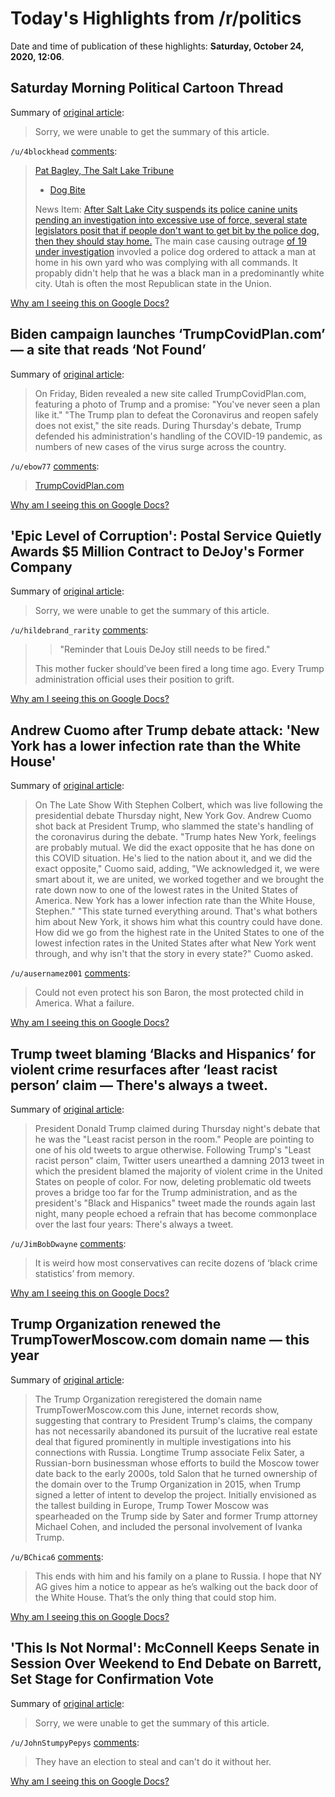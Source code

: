 # Today's Highlights from /r/politics

Date and time of publication of these highlights: **Saturday, October 24, 2020, 12:06**.

## Saturday Morning Political Cartoon Thread

Summary of [original article](https://www.reddit.com/r/politics/comments/jhadvy/saturday_morning_political_cartoon_thread/):

> Sorry, we were unable to get the summary of this article.

`/u/4blockhead` [comments](https://www.reddit.com/r/politics/comments/jhadvy/saturday_morning_political_cartoon_thread/):

> [Pat Bagley, The Salt Lake Tribune](https://www.sltrib.com/opinion/bagley/2020/10/20/bagley-cartoon-dog-bite/)
> 
> * [Dog Bite](https://i.imgur.com/d39CQRS.png)
> 
> News Item: [After Salt Lake City suspends its police canine units pending an investigation into excessive use of force, several state legislators posit that if people don't want to get bit by the police dog, then they should stay home.](https://www.sltrib.com/news/politics/2020/10/20/utah-senator-says-people/) The main case causing outrage [of 19 under investigation](https://www.sltrib.com/news/2020/10/09/salt-lake-city-releases/) invovled a police dog ordered to attack a man at home in his own yard who was complying with all commands. It propably didn't help that he was a black man in a predominantly white city. Utah is often the most Republican state in the Union.

[Why am I seeing this on Google Docs?](https://docs.google.com/document/d/1Dc6We63vOXIZsc0op-Bt4abqkYjXzOigalQqFxmvvbM/edit?usp=sharing)

## Biden campaign launches ‘TrumpCovidPlan.com’ — a site that reads ‘Not Found’

Summary of [original article](https://wgnradio.com/news/biden-campaign-launches-trumpcovidplan-com-a-site-that-reads-not-found/):

> On Friday, Biden revealed a new site called TrumpCovidPlan.com, featuring a photo of Trump and a promise: "You've never seen a plan like it." "The Trump plan to defeat the Coronavirus and reopen safely does not exist," the site reads. During Thursday's debate, Trump defended his administration's handling of the COVID-19 pandemic, as numbers of new cases of the virus surge across the country.

`/u/ebow77` [comments](https://www.reddit.com/r/politics/comments/jhaoeh/biden_campaign_launches_trumpcovidplancom_a_site/):

> [TrumpCovidPlan.com](https://trumpcovidplan.com/)

[Why am I seeing this on Google Docs?](https://docs.google.com/document/d/1Dc6We63vOXIZsc0op-Bt4abqkYjXzOigalQqFxmvvbM/edit?usp=sharing)

## 'Epic Level of Corruption': Postal Service Quietly Awards $5 Million Contract to DeJoy's Former Company

Summary of [original article](https://www.commondreams.org/news/2020/10/24/epic-level-corruption-postal-service-quietly-awards-5-million-contract-dejoys-former):

> Sorry, we were unable to get the summary of this article.

`/u/hildebrand_rarity` [comments](https://www.reddit.com/r/politics/comments/jh89rv/epic_level_of_corruption_postal_service_quietly/):

> >	"Reminder that Louis DeJoy still needs to be fired."
> 
> This mother fucker should’ve been fired a long time ago. Every Trump administration official uses their position to grift.

[Why am I seeing this on Google Docs?](https://docs.google.com/document/d/1Dc6We63vOXIZsc0op-Bt4abqkYjXzOigalQqFxmvvbM/edit?usp=sharing)

## Andrew Cuomo after Trump debate attack: 'New York has a lower infection rate than the White House'

Summary of [original article](https://www.yahoo.com/entertainment/andrew-cuomo-trump-debate-attack-new-york-has-lower-infection-rate-white-house-073406492.html):

> On The Late Show With Stephen Colbert, which was live following the presidential debate Thursday night, New York Gov. Andrew Cuomo shot back at President Trump, who slammed the state's handling of the coronavirus during the debate. "Trump hates New York, feelings are probably mutual. We did the exact opposite that he has done on this COVID situation. He's lied to the nation about it, and we did the exact opposite," Cuomo said, adding, "We acknowledged it, we were smart about it, we are united, we worked together and we brought the rate down now to one of the lowest rates in the United States of America. New York has a lower infection rate than the White House, Stephen." "This state turned everything around. That's what bothers him about New York, it shows him what this country could have done. How did we go from the highest rate in the United States to one of the lowest infection rates in the United States after what New York went through, and why isn't that the story in every state?" Cuomo asked.

`/u/ausernamez001` [comments](https://www.reddit.com/r/politics/comments/jh7xbt/andrew_cuomo_after_trump_debate_attack_new_york/):

> Could not even protect his son Baron, the most protected child in America.  What a failure.

[Why am I seeing this on Google Docs?](https://docs.google.com/document/d/1Dc6We63vOXIZsc0op-Bt4abqkYjXzOigalQqFxmvvbM/edit?usp=sharing)

## Trump tweet blaming ‘Blacks and Hispanics’ for violent crime resurfaces after ‘least racist person’ claim — There's always a tweet.

Summary of [original article](https://www.dailydot.com/debug/trump-tweet-black-hispanic-least-racist/):

> President Donald Trump claimed during Thursday night's debate that he was the "Least racist person in the room." People are pointing to one of his old tweets to argue otherwise. Following Trump's "Least racist person" claim, Twitter users unearthed a damning 2013 tweet in which the president blamed the majority of violent crime in the United States on people of color. For now, deleting problematic old tweets proves a bridge too far for the Trump administration, and as the president's "Black and Hispanics" tweet made the rounds again last night, many people echoed a refrain that has become commonplace over the last four years: There's always a tweet.

`/u/JimBobDwayne` [comments](https://www.reddit.com/r/politics/comments/jh87d4/trump_tweet_blaming_blacks_and_hispanics_for/):

> It is weird how most conservatives can recite dozens of ‘black crime statistics’ from memory.

[Why am I seeing this on Google Docs?](https://docs.google.com/document/d/1Dc6We63vOXIZsc0op-Bt4abqkYjXzOigalQqFxmvvbM/edit?usp=sharing)

## Trump Organization renewed the TrumpTowerMoscow.com domain name — this year

Summary of [original article](https://www.salon.com/2020/10/24/trump-organization-renewed-the-trumptowermoscowcom-domain-name--this-year/):

> The Trump Organization reregistered the domain name TrumpTowerMoscow.com this June, internet records show, suggesting that contrary to President Trump's claims, the company has not necessarily abandoned its pursuit of the lucrative real estate deal that figured prominently in multiple investigations into his connections with Russia. Longtime Trump associate Felix Sater, a Russian-born businessman whose efforts to build the Moscow tower date back to the early 2000s, told Salon that he turned ownership of the domain over to the Trump Organization in 2015, when Trump signed a letter of intent to develop the project. Initially envisioned as the tallest building in Europe, Trump Tower Moscow was spearheaded on the Trump side by Sater and former Trump attorney Michael Cohen, and included the personal involvement of Ivanka Trump.

`/u/BChica6` [comments](https://www.reddit.com/r/politics/comments/jh7ail/trump_organization_renewed_the/):

> This ends with him and his family on a plane to Russia. I hope that NY AG gives him a notice to appear as he’s walking out the back door of the White House.  That’s the only thing that could stop him.

[Why am I seeing this on Google Docs?](https://docs.google.com/document/d/1Dc6We63vOXIZsc0op-Bt4abqkYjXzOigalQqFxmvvbM/edit?usp=sharing)

## 'This Is Not Normal': McConnell Keeps Senate in Session Over Weekend to End Debate on Barrett, Set Stage for Confirmation Vote

Summary of [original article](https://www.commondreams.org/news/2020/10/24/not-normal-mcconnell-keeps-senate-session-over-weekend-end-debate-barrett-set-stage):

> Sorry, we were unable to get the summary of this article.

`/u/JohnStumpyPepys` [comments](https://www.reddit.com/r/politics/comments/jh79w3/this_is_not_normal_mcconnell_keeps_senate_in/):

> They have an election to steal and can't do it without her.

[Why am I seeing this on Google Docs?](https://docs.google.com/document/d/1Dc6We63vOXIZsc0op-Bt4abqkYjXzOigalQqFxmvvbM/edit?usp=sharing)

